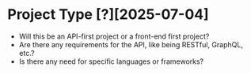 # Project Type [?][2025-07-04]

- Will this be an API-first project or a front-end first project?
- Are there any requirements for the API, like being RESTful, GraphQL, etc.?
- Is there any need for specific languages or frameworks?
